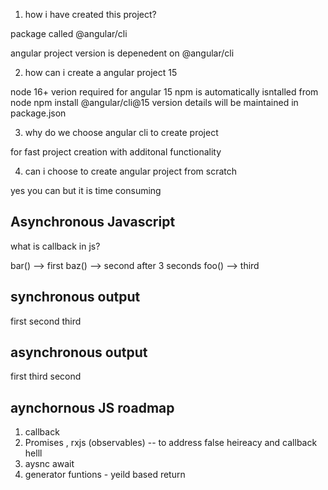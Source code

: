
1. how i have created this project?

package called @angular/cli

angular project version is depenedent on @angular/cli


2. how can i create a angular project 15

node  16+ verion required for angular 15
npm is automatically isntalled from node
npm install @angular/cli@15
version details will be maintained in package.json


3. why do we choose angular cli to create project

for fast project creation with additonal functionality

4. can i choose to create angular project from scratch

yes you can but it is time consuming


Asynchronous Javascript
--------------------------
what is callback in js?


bar() --> first
baz() --> second  after 3 seconds
foo() --> third 

synchronous output
---------
first
second
third

asynchronous output
-----------
first
third
second


aynchornous JS roadmap
----------------
1. callback 
2. Promises , rxjs (observables)  -- to address false heireacy and callback helll
3. aysnc await
4. generator funtions - yeild based return


